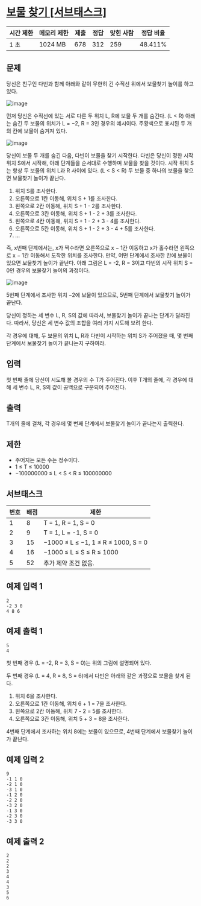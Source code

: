 # [보물 찾기 [서브태스크]](https://www.acmicpc.net/problem/32068)

| 시간 제한 | 메모리 제한 | 제출 | 정답 | 맞힌 사람 | 정답 비율 |
| --- | --- | --- | --- | --- | --- |
| 1 초 | 1024 MB | 678 | 312 | 259 | 48.411% |

## 문제

당신은 친구인 다빈과 함께 아래와 같이 무한히 긴 수직선 위에서 보물찾기 놀이를 하고 있다.

![image](https://upload.acmicpc.net/4642f3fc-45a1-4528-bc2e-01104417793f/-/preview/)

먼저 당신은 수직선에 있는 서로 다른 두 위치 L, R에 보물 두 개를 숨긴다. (L < R) 아래는 숨긴 두 보물의 위치가 L = −2, R = 3인 경우의 예시이다. 주황색으로 표시된 두 개의 칸에 보물이 숨겨져 있다.

![image](https://upload.acmicpc.net/b43b2004-38a2-4a98-8d42-9022ce091c73/-/preview/)

당신이 보물 두 개를 숨긴 다음, 다빈이 보물을 찾기 시작한다. 다빈은 당신이 정한 시작 위치 S에서 시작해, 아래 단계들을 순서대로 수행하며 보물을 찾을 것이다. 시작 위치 S는 항상 두 보물의 위치 L과 R 사이에 있다. (L < S < R) 두 보물 중 하나의 보물을 찾으면 보물찾기 놀이가 끝난다.

1. 위치 S를 조사한다.
2. 오른쪽으로 1칸 이동해, 위치 S + 1를 조사한다.
3. 왼쪽으로 2칸 이동해, 위치 S + 1 - 2를 조사한다.
4. 오른쪽으로 3칸 이동해, 위치 S + 1 - 2 + 3를 조사한다.
5. 왼쪽으로 4칸 이동해, 위치 S + 1 - 2 + 3 - 4를 조사한다.
6. 오른쪽으로 5칸 이동해, 위치 S + 1 - 2 + 3 - 4 + 5를 조사한다.
7. ...

즉, x번째 단계에서는, x가 짝수라면 오른쪽으로 x − 1칸 이동하고 x가 홀수라면 왼쪽으로 x − 1칸 이동해서 도착한 위치를 조사한다. 만약, 어떤 단계에서 조사한 칸에 보물이 있으면 보물찾기 놀이가 끝난다. 아래 그림은 L = -2, R = 3이고 다빈의 시작 위치 S = 0인 경우의 보물찾기 놀이의 과정이다.

![image](https://upload.acmicpc.net/3a54f084-201a-4299-bad7-fcf0a63eb0d8/-/preview/)

5번째 단계에서 조사한 위치 −2에 보물이 있으므로, 5번째 단계에서 보물찾기 놀이가 끝난다.

당신이 정하는 세 변수 L, R, S의 값에 따라서, 보물찾기 놀이가 끝나는 단계가 달라진다. 따라서, 당신은 세 변수 값의 조합을 여러 가지 시도해 보려 한다.

각 경우에 대해, 두 보물의 위치 L, R과 다빈이 시작하는 위치 S가 주어졌을 때, 몇 번째 단계에서 보물찾기 놀이가 끝나는지 구하여라.

## 입력

첫 번째 줄에 당신이 시도해 볼 경우의 수 T가 주어진다. 이후 T개의 줄에, 각 경우에 대해 세 변수 L, R, S의 값이 공백으로 구분되어 주어진다.

## 출력

T개의 줄에 걸쳐, 각 경우에 몇 번째 단계에서 보물찾기 놀이가 끝나는지 출력한다.

## 제한

- 주어지는 모든 수는 정수이다.
- 1 ≤ T ≤ 10000
- −100000000 ≤ L < S < R ≤ 100000000

## 서브태스크

| 번호 | 배점 | 제한 |
| --- | --- | --- |
| 1 | 8 | T = 1, R = 1, S = 0 |
| 2 | 9 | T = 1, L = -1, S = 0 |
| 3 | 15 | −1000 ≤ L ≤ −1, 1 ≤ R ≤ 1000, S = 0 |
| 4 | 16 | −1000 ≤ L ≤ S ≤ R ≤ 1000 |
| 5 | 52 | 추가 제약 조건 없음. |

## 예제 입력 1

```
2
-2 3 0
4 8 6

```

## 예제 출력 1

```
5
4

```

첫 번째 경우 (L = -2, R = 3, S = 0)는 위의 그림에 설명되어 있다.

두 번째 경우 (L = 4, R = 8, S = 6)에서 다빈은 아래와 같은 과정으로 보물을 찾게 된다.

1. 위치 6을 조사한다.
2. 오른쪽으로 1칸 이동해, 위치 6 + 1 = 7을 조사한다.
3. 왼쪽으로 2칸 이동해, 위치 7 - 2 = 5를 조사한다.
4. 오른쪽으로 3칸 이동해, 위치 5 + 3 = 8을 조사한다.

4번째 단계에서 조사하는 위치 8에는 보물이 있으므로, 4번째 단계에서 보물찾기 놀이가 끝난다.

## 예제 입력 2

```
9
-1 1 0
-2 1 0
-3 1 0
-1 2 0
-2 2 0
-3 2 0
-1 3 0
-2 3 0
-3 3 0

```

## 예제 출력 2

```
2
2
2
3
4
4
3
5
6
```
